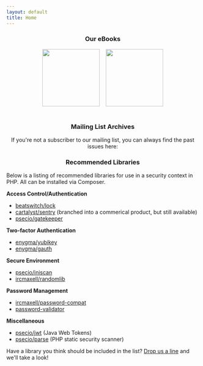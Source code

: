 ```yaml
---
layout: default
title: Home
---
```


<div style="text-align:center">
    <h3>Our eBooks</h3>
    <a href="https://leanpub.com/securingphp-coreconcepts"><img src="/assets/img/core-concepts.png" height="150"/></a>
    &nbsp;&nbsp;
    <a href="https://leanpub.com/securingphp-usualsuspects"><img src="/assets/img/usual-suspects.png" height="150"/></a>
    <br/></br>
    <h3>Mailing List Archives</h3>
    <p>
	If you're not a subscriber to our mailing list, you can always find the past issues here:
	<style type="text/css">
<!--
.display_archive {font-family: arial,verdana; font-size: 12px;}
.campaign {line-height: 125%; margin: 5px;}
//-->
</style>
<script language="javascript" src="http://us3.campaign-archive2.com/generate-js/?u=af1d3ae63cfee88952a67461d&fid=11509&show=10" type="text/javascript"></script>
    </p>
    <h3>Recommended Libraries</h3>
</div>

<p>
    Below is a listing of recommended libraries for use in a security context in PHP. All can be installed
    via Composer.
</p>

<b>Access Control/Authentication</b>
<ul>
    <li><a href="https://github.com/BeatSwitch/lock">beatswitch/lock</a></li>
    <li><a href="https://github.com/cartalyst/sentry">cartalyst/sentry</a> (branched into a commerical product, but still available)</li>
    <li><a href="https://github.com/psecio/gatekeeper">psecio/gatekeeper</a></li>
</ul>

<b>Two-factor Authentication</b>
<ul>
    <li><a href="https://github.com/enygma/yubikey">enygma/yubikey</a></li>
    <li><a href="https://github.com/enygma/gauth">enygma/gauth</a></li>
</ul>

<b>Secure Environment</b>
<ul>
    <li><a href="https://github.com/psecio/iniscan">psecio/iniscan</a></li>
    <li><a href="https://github.com/ircmaxell/RandomLib">ircmaxell/randomlib</a></li>
</ul>

<b>Password Management</b>
<ul>
    <li><a href="https://github.com/ircmaxell/password_compat">ircmaxell/password-compat</a></li>
    <li><a href="https://github.com/jeremykendall/password-validator">password-validator</a></li>
</ul>

<b>Miscellaneous</b>
<ul>
    <li><a href="https://github.com/psecio/jwt">psecio/jwt</a> (Java Web Tokens)</li>
    <li><a href="https://github.com/psecio/parse">psecio/parse</a> (PHP static security scanner)</li>
</ul>

<p>
    Have a library you think should be included in the list? <a href="mailto:info@websec.io">Drop us a line</a>
    and we'll take a look!
</p>
